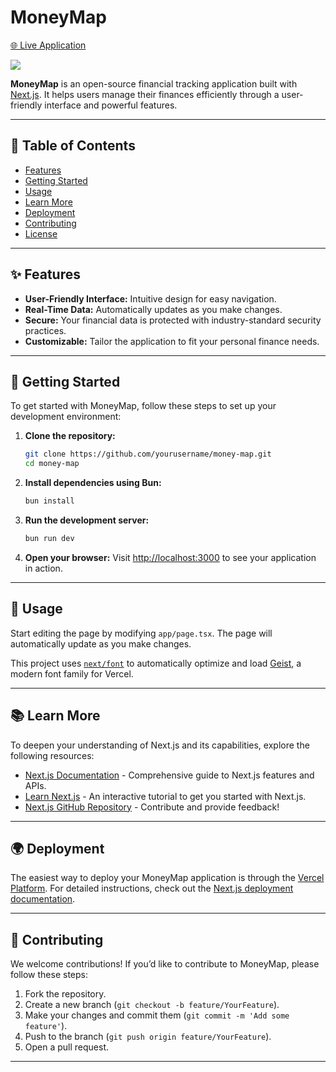 # MoneyMap

[🌐 Live Application](https://money-map-pi.vercel.app/) <!-- Link to your live application -->

![](https://ibb.co/RPvLGvG) <!-- Replace with your actual logo URL -->

**MoneyMap** is an open-source financial tracking application built with [Next.js](https://nextjs.org). It helps users manage their finances efficiently through a user-friendly interface and powerful features.

---

## 🌟 Table of Contents

- [Features](#features)
- [Getting Started](#getting-started)
- [Usage](#usage)
- [Learn More](#learn-more)
- [Deployment](#deployment)
- [Contributing](#contributing)
- [License](#license)

---

## ✨ Features

- **User-Friendly Interface:** Intuitive design for easy navigation.
- **Real-Time Data:** Automatically updates as you make changes.
- **Secure:** Your financial data is protected with industry-standard security practices.
- **Customizable:** Tailor the application to fit your personal finance needs.

---

## 🚀 Getting Started

To get started with MoneyMap, follow these steps to set up your development environment:

1. **Clone the repository:**
   ```bash
   git clone https://github.com/yourusername/money-map.git
   cd money-map
   ```

2. **Install dependencies using Bun:**
   ```bash
   bun install
   ```

3. **Run the development server:**
   ```bash
   bun run dev
   ```

4. **Open your browser:**
   Visit [http://localhost:3000](http://localhost:3000) to see your application in action.

---

## 📖 Usage

Start editing the page by modifying `app/page.tsx`. The page will automatically update as you make changes.

This project uses [`next/font`](https://nextjs.org/docs/app/building-your-application/optimizing/fonts) to automatically optimize and load [Geist](https://vercel.com/font), a modern font family for Vercel.

---

## 📚 Learn More

To deepen your understanding of Next.js and its capabilities, explore the following resources:

- [Next.js Documentation](https://nextjs.org/docs) - Comprehensive guide to Next.js features and APIs.
- [Learn Next.js](https://nextjs.org/learn) - An interactive tutorial to get you started with Next.js.
- [Next.js GitHub Repository](https://github.com/vercel/next.js) - Contribute and provide feedback!

---

## 🌍 Deployment

The easiest way to deploy your MoneyMap application is through the [Vercel Platform](https://vercel.com/new?utm_medium=default-template&filter=next.js&utm_source=create-next-app&utm_campaign=create-next-app-readme). For detailed instructions, check out the [Next.js deployment documentation](https://nextjs.org/docs/app/building-your-application/deploying).

---

## 🤝 Contributing

We welcome contributions! If you’d like to contribute to MoneyMap, please follow these steps:

1. Fork the repository.
2. Create a new branch (`git checkout -b feature/YourFeature`).
3. Make your changes and commit them (`git commit -m 'Add some feature'`).
4. Push to the branch (`git push origin feature/YourFeature`).
5. Open a pull request.

---
